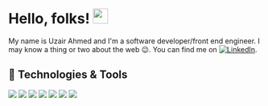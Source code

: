 # Hello, folks! <img src="https://raw.githubusercontent.com/MartinHeinz/MartinHeinz/master/wave.gif" width="30px">

My name is Uzair Ahmed and I'm a software developer/front end engineer. I may know a thing or two about the web 😉. You can find me on [![LinkedIn][3.2]][2].

## 🔧 Technologies & Tools
![](https://img.shields.io/badge/Code-JavaScript-informational?style=flat&logo=javascript&logoColor=yellow&color=2bbc8a)
![](https://img.shields.io/badge/Code-Angular-informational?style=flat&logo=angular&logoColor=dd0031&color=2bbc8a)
![](https://img.shields.io/badge/Code-React-informational?style=flat&logo=react&logoColor=61dafb&color=2bbc8a)
![](https://img.shields.io/badge/Code-NodeJS-informational?style=flat&logo=Node.js&logoColor=339933&color=2bbc8a)
![](https://img.shields.io/badge/Code-Java-informational?style=flat&logo=java&logoColor=007396&color=2bbc8a)
![](https://img.shields.io/badge/Tools-AzureDevOps-informational?style=flat&logo=azure-devops&logoColor=0078d7&color=2bbc8a)
![](https://img.shields.io/badge/Tools-VSCode-informational?style=flat&logo=visual-studio-code&logoColor=white&color=2bbc8a)


<!-- links to social media icons -->
<!-- icons with padding -->
[1.1]: http://i.imgur.com/tXSoThF.png (twitter icon with padding)
[2.1]: http://i.imgur.com/0o48UoR.png (github icon with padding)

<!-- icons without padding -->
[1.2]: http://i.imgur.com/wWzX9uB.png (twitter icon without padding)
[2.2]: http://i.imgur.com/9I6NRUm.png (github icon without padding)
[3.2]: https://raw.githubusercontent.com/MartinHeinz/MartinHeinz/master/linkedin-3-16.png (LinkedIn icon without padding)

<!-- links to your social media accounts -->
[1]: https://github.com/uzairpm
[2]: https://www.linkedin.com/in/uzairpm/

<!--
**uzairpm/uzairpm** is a ✨ _special_ ✨ repository because its `README.md` (this file) appears on your GitHub profile.

Here are some ideas to get you started:

- 🔭 I’m currently working on ...
- 🌱 I’m currently learning ...
- 👯 I’m looking to collaborate on ...
- 🤔 I’m looking for help with ...
- 💬 Ask me about ...
- 📫 How to reach me: ...
- 😄 Pronouns: ...
- ⚡ Fun fact: ...
-->
